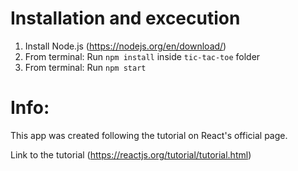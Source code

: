 # Installation and excecution
1. Install Node.js (https://nodejs.org/en/download/)
2. From terminal: Run `npm install` inside `tic-tac-toe` folder
3. From terminal: Run `npm start`

# Info:
This app was created following the tutorial on React's official page.

Link to the tutorial (https://reactjs.org/tutorial/tutorial.html)